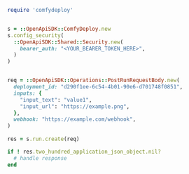 <!-- Start SDK Example Usage [usage] -->
```ruby
require 'comfydeploy'


s = ::OpenApiSDK::ComfyDeploy.new
s.config_security(
  ::OpenApiSDK::Shared::Security.new(
    bearer_auth: "<YOUR_BEARER_TOKEN_HERE>",
  )
)


req = ::OpenApiSDK::Operations::PostRunRequestBody.new(
  deployment_id: "d290f1ee-6c54-4b01-90e6-d701748f0851",
  inputs: {
    "input_text": "value1",
    "input_url": "https://example.png",
  },
  webhook: "https://example.com/webhook",
)
    
res = s.run.create(req)

if ! res.two_hundred_application_json_object.nil?
  # handle response
end

```
<!-- End SDK Example Usage [usage] -->